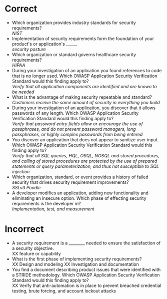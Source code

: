 # Correct
- Which organization provides industry standards for security requirements?  
*NIST*
- Implementation of security requirements form the foundation of your product's or application's _____.  
*security posture*
- Which organization or standard governs healthcare security requirements?  
*HIPAA*
- During your investigation of an application you found references to code that is no longer used. Which OWASP Application Security Verification Standard would this finding apply to?  
*Verify that all application components are identified and are known to be needed*
- What is the advantage of making security repeatable and standard?  
*Customers receive the same amount of security in everything you build*
- During your investigation of an application, you discover that it allows passwords of any length. Which OWASP Application Security Verification Standard would this finding apply to?  
*Verify that password entry fields allow or encourage the use of passphrases, and do not prevent password managers, long passphrases, or highly complex passwords from being entered*
- You discover an application that does not appear to sanitize user input. Which OWASP Application Security Verification Standard would this finding apply to?  
*Verify that all SQL queries, HQL, OSQL, NOSQL and stored procedures, and calling of stored procedures are protected by the use of prepared statements or query parameterization, and thus not susceptible to SQL injection*
- Which organization, standard, or event provides a history of failed security that drives security requirement improvements?  
*SSLv3 Poodle*
- A developer modifies an application, adding new functionality and eliminating an insecure option. Which phase of effecting security requirements is the developer in?  
*Implementation, test, and measurement*
# Incorrect
- A security requirement is a ________ needed to ensure the satisfaction of a security objective.  
XX feature or capability
- What is the first phase of implementing security requirements?  
XX Design and modeling
XX Investigation and documentation
- You find a document describing product issues that were identified with a STRIDE methodology. Which OWASP Application Security Verification Standard would this finding apply to?  
XX Verify that anti-automation is in place to prevent breached credential testing, brute forcing, and account lockout attacks